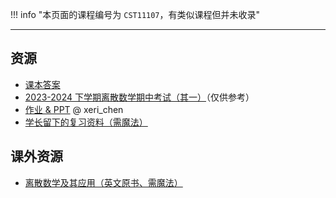 !!! info "本页面的课程编号为 `CST11107`，有类似课程但并未收录"

---

## 资源  
- [课本答案](https://lz.qaiu.top/parser?url=https://cqu-openlib.lanzouh.com/i7t4P1uq6era)
- [2023-2024 下学期离散数学期中考试（其一）](https://lz.qaiu.top/parser?url=https://cqu-openlib.lanzout.com/iw7WM1uumecf)（仅供参考）
- [作业 & PPT](https://gitee.com/xeri_chen/discretemathcourse2022) @ xeri_chen
- [学长留下的复习资料（需魔法）](https://file.uhsea.com/2403/269f14a0c1a35ab6e97b0ee6a9da145eAN.zip)  

## 课外资源
- [离散数学及其应用（英文原书、需魔法）](https://file.uhsea.com/2403/16d265fed986a1877af6ff36b8753e8cLT.pdf)  